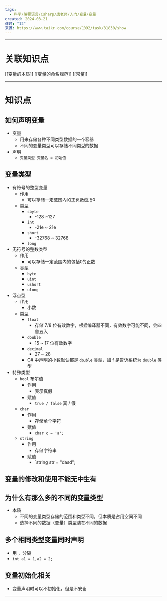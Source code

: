 ```yaml
---
tags:
  - 科学/编程语言/Csharp/唐老师/入门/变量/变量
created: 2024-03-21
课时: "12"
来源: https://www.taikr.com/course/1092/task/31830/show
---
```


---
# 关联知识点

[[变量的本质]] [[变量的命名规范]] [[常量]]

---
# 知识点

## 如何声明变量

- 变量
	- 用来存储各种不同类型数据的一个容器
	- 不同的变量类型可以存储不同类型的数据
- 声明
	- `变量类型 变量名 = 初始值`
## 变量类型

- 有符号的整型变量
	- 作用
		- 可以存储一定范围内的正负数包括0
	- 类型
		- `sbyte`
			- -128 ~127
		- `int`
			- -21e ~ 21e
		- `short`
			- -32768 ~ 32768 
		- `long`
- 无符号的整数类型
	- 作用
		- 可以存储一定范围内的包括0的正数
	- 类型
		- `byte`
		- `uint`
		- `ushort`
		- `ulong`
- 浮点型
	- 作用
		- 小数
	- 类型
		- `float`
			- 存储 7/8 位有效数字，根据编译器不同，有效数字可能不同，会四舍五入
		- `double`
			- 15 ~ 17 位有效数字
		- `decimal`
			- 27 ~ 28
		- C# 中声明的小数默认都是 `double` 类型，加 f 是告诉系统为 `double` 类型
- 特殊类型
	- `bool` 布尔值
		- 作用
			- 表示真假
		- 赋值
			- `true / false` 真 / 假
	- `char`
		- 作用
			- 存储单个字符
		- 赋值
			- `char c = 'a';` 
	- `string`
		- 作用
			- 存储字符串
		- 赋值
			- `string str = "dasd";
## 变量的修改和使用不能无中生有


## 为什么有那么多的不同的变量类型

- 本质
	- 不同的变量类型存储的范围和类型不同，但本质是占用空间不同
	- 选择不同的数据（变量）类型装在不同的数据
## 多个相同类型变量同时声明

- 用 ，分隔
- `int a1 = 1,a2 = 2;`
## 变量初始化相关

- 变量声明时可以不初始化，但是不安全
---



